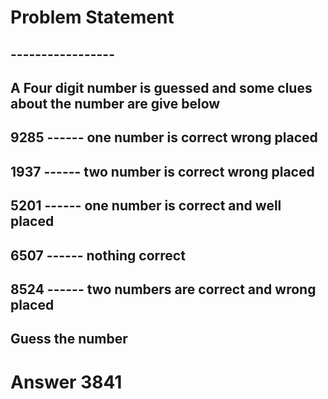 # Problem Statement
## -----------------
## A Four digit number is guessed and some clues about the number are give below
## 9285 ------ one number is correct wrong placed
## 1937 ------ two number is correct wrong placed
## 5201 ------ one number is correct and well placed
## 6507 ------ nothing correct
## 8524 ------ two numbers are correct and wrong placed
## Guess the number

# Answer 3841

